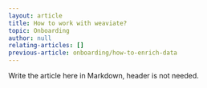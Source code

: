 ```yaml
---
layout: article
title: How to work with weaviate?
topic: Onboarding
author: null
relating-articles: []
previous-article: onboarding/how-to-enrich-data
---
```


Write the article here in Markdown, header is not needed.
